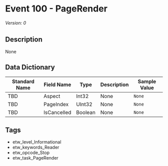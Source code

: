 # Event 100 - PageRender
###### Version: 0

## Description
None

## Data Dictionary
|Standard Name|Field Name|Type|Description|Sample Value|
|---|---|---|---|---|
|TBD|Aspect|Int32|None|`None`|
|TBD|PageIndex|UInt32|None|`None`|
|TBD|IsCancelled|Boolean|None|`None`|

## Tags
* etw_level_Informational
* etw_keywords_Reader
* etw_opcode_Stop
* etw_task_PageRender
